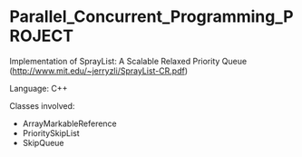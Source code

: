 # Parallel_Concurrent_Programming_PROJECT

Implementation of SprayList: A Scalable Relaxed Priority Queue (http://www.mit.edu/~jerryzli/SprayList-CR.pdf)

Language: C++

Classes involved:
* ArrayMarkableReference
* PrioritySkipList
* SkipQueue
